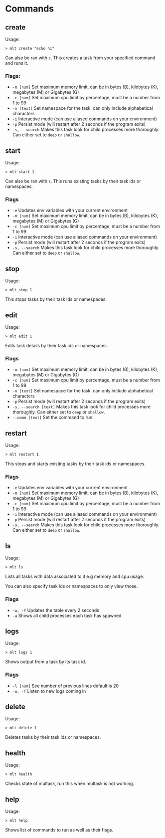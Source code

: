# Commands

## create
Usage:
```
> mlt create "echo hi"
```
Can also be ran with `c`.
This creates a task from your specified command and runs it.

### Flags:
- `-m [num]` Set maximum memory limit, can be in bytes (B), kilobytes (K), megabytes (M) or Gigabytes (G)
- `-c [num]` Set maximum cpu limit by percentage, must be a number from 1 to 99
- `-n [text]` Set namespace for the task. can only include alphabetical characters
- `-i` Interactive mode (can use aliased commands on your environment)
- `-p` Persist mode (will restart after 2 seconds if the program exits)
- `-s, --search` Makes this task look for child processes more thoroughly. Can either set to `deep` or `shallow`.

## start
Usage:
```
> mlt start 1
```
Can also be ran with `s`.
This runs existing tasks by their task ids or namespaces.

### Flags
- `-e` Updates env variables with your current environment
- `-m [num]` Set maximum memory limit, can be in bytes (B), kilobytes (K), megabytes (M) or Gigabytes (G)
- `-c [num]` Set maximum cpu limit by percentage, must be a number from 1 to 99
- `-i` Interactive mode (can use aliased commands on your environment)
- `-p` Persist mode (will restart after 2 seconds if the program exits)
- `-s, --search` Makes this task look for child processes more thoroughly. Can either set to `deep` or `shallow`.

## stop
Usage:
```
> mlt stop 1
```
This stops tasks by their task ids or namespaces.

## edit
Usage:
```
> mlt edit 1
```
Edits task details by their task ids or namespaces.

### Flags
- `-m [num]` Set maximum memory limit, can be in bytes (B), kilobytes (K), megabytes (M) or Gigabytes (G)
- `-c [num]` Set maximum cpu limit by percentage, must be a number from 1 to 99
- `-n [text]` Set namespace for the task. can only include alphabetical characters
- `-p` Persist mode (will restart after 2 seconds if the program exits)
- `-s, --search [text]` Makes this task look for child processes more thoroughly. Can either set to `deep` or `shallow`.
- `--comm [text]` Set the command to run.

## restart
Usage:
```
> mlt restart 1
```
This stops and starts existing tasks by their task ids or namespaces.

### Flags
- `-e` Updates env variables with your current environment
- `-m [num]` Set maximum memory limit, can be in bytes (B), kilobytes (K), megabytes (M) or Gigabytes (G)
- `-c [num]` Set maximum cpu limit by percentage, must be a number from 1 to 99
- `-i` Interactive mode (can use aliased commands on your environment)
- `-p` Persist mode (will restart after 2 seconds if the program exits)
- `-s, --search` Makes this task look for child processes more thoroughly. Can either set to `deep` or `shallow`.

## ls
Usage:
```
> mlt ls
```
Lists all tasks with data associated to it e.g memory and cpu usage.

You can also specify task ids or namespaces to only view those.

### Flags
- `-w, -f` Updates the table every 2 seconds
- `-a` Shows all child processes each task has spawned

## logs
Usage:
```
> mlt logs 1
```

Shows output from a task by its task id.

### Flags
- `-l [num]` See number of previous lines default is 20
- `-w, -f` Listen to new logs coming in

## delete
Usage:
```
> mlt delete 1
```
Deletes tasks by their task ids or namespaces.

## health
Usage:
```
> mlt health
```
Checks state of multask, run this when multask is not working.

## help
Usage:
```
> mlt help
```
Shows list of commands to run as well as their flags.

